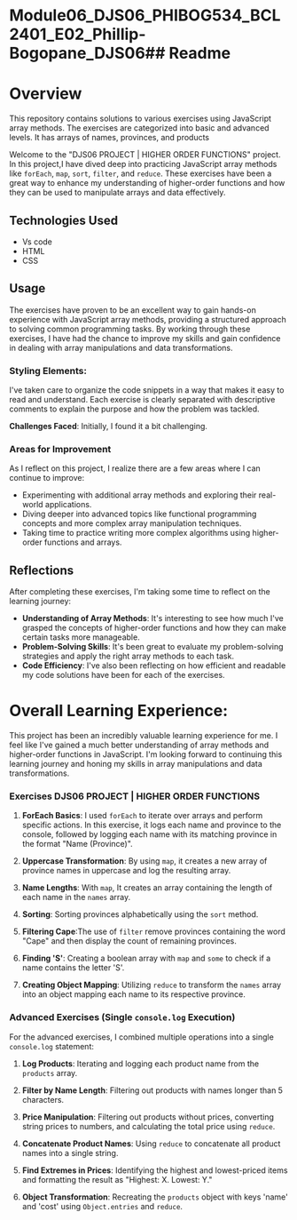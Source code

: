 # Module06_DJS06_PHIBOG534_BCL2401_E02_Phillip-Bogopane_DJS06## Readme

# Overview

This repository contains solutions to various exercises using JavaScript array methods. The exercises are categorized into basic and advanced levels. It has arrays of names, provinces, and products


Welcome to the "DJS06 PROJECT | HIGHER ORDER FUNCTIONS" project. In this project,I have dived deep into practicing JavaScript array methods like `forEach`, `map`, `sort`, `filter`, and `reduce`. These exercises have been a great way to enhance my understanding of higher-order functions and how they can be used to manipulate arrays and data effectively.

## Technologies Used
- Vs code
- HTML
- CSS

## Usage

The exercises have proven to be an excellent way to gain hands-on experience with JavaScript array methods, providing a structured approach to solving common programming tasks. By working through these exercises, I have had the chance to improve my skills and gain confidence in dealing with array manipulations and data transformations.

### Styling Elements: 

I've taken care to organize the code snippets in a way that makes it easy to read and understand. Each exercise is clearly separated with descriptive comments to explain the purpose and how the problem was tackled.

**Challenges Faced**: Initially, I found it a bit challenging.

### Areas for Improvement

As I reflect on this project, I realize there are a few areas where I can continue to improve:

- Experimenting with additional array methods and exploring their real-world applications.
- Diving deeper into advanced topics like functional programming concepts and more complex array manipulation techniques.
- Taking time to practice writing more complex algorithms using higher-order functions and arrays.

## Reflections

After completing these exercises, I'm taking some time to reflect on the learning journey:

- **Understanding of Array Methods**: It's interesting to see how much I've grasped the concepts of higher-order functions and how they can make certain tasks more manageable.
- **Problem-Solving Skills**: It's been great to evaluate my problem-solving strategies and apply the right array methods to each task.
- **Code Efficiency**: I've also been reflecting on how efficient and readable my code solutions have been for each of the exercises.

# Overall Learning Experience:

This project has been an incredibly valuable learning experience for me. I feel like I've gained a much better understanding of array methods and higher-order functions in JavaScript. I'm looking forward to continuing this learning journey and honing my skills in array manipulations and data transformations.

### Exercises DJS06 PROJECT | HIGHER ORDER FUNCTIONS

1. **ForEach Basics**: I used `forEach` to iterate over arrays and perform specific actions. In this exercise, it logs each name and province to the console, followed by logging each name with its matching province in the format "Name (Province)".

2. **Uppercase Transformation**: By using `map`, it creates a new array of province names in uppercase and log the resulting array.

3. **Name Lengths**: With `map`, It creates an array containing the length of each name in the `names` array.

4. **Sorting**: Sorting provinces alphabetically using the `sort` method.

5. **Filtering Cape**:The use of `filter` remove provinces containing the word "Cape" and then display the count of remaining provinces.

6. **Finding 'S'**: Creating a boolean array with `map` and `some` to check if a name contains the letter 'S'.

7. **Creating Object Mapping**: Utilizing `reduce` to transform the `names` array into an object mapping each name to its respective province.

### Advanced Exercises (Single `console.log` Execution)

For the advanced exercises, I combined multiple operations into a single `console.log` statement:

1. **Log Products**: Iterating and logging each product name from the `products` array.

2. **Filter by Name Length**: Filtering out products with names longer than 5 characters.

3. **Price Manipulation**: Filtering out products without prices, converting string prices to numbers, and calculating the total price using `reduce`.

4. **Concatenate Product Names**: Using `reduce` to concatenate all product names into a single string.

5. **Find Extremes in Prices**: Identifying the highest and lowest-priced items and formatting the result as "Highest: X. Lowest: Y."

6. **Object Transformation**: Recreating the `products` object with keys 'name' and 'cost' using `Object.entries` and `reduce`.





